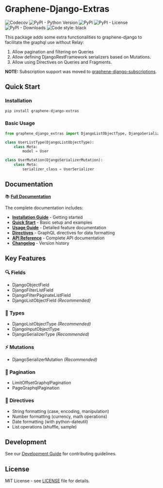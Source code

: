# Graphene-Django-Extras

![Codecov](https://img.shields.io/codecov/c/github/eamigo86/graphene-django-extras)
![PyPI - Python Version](https://img.shields.io/pypi/pyversions/graphene-django-extras)
![PyPI](https://img.shields.io/pypi/v/graphene-django-extras?color=blue)
![PyPI - License](https://img.shields.io/pypi/l/graphene-django-extras)
![PyPI - Downloads](https://img.shields.io/pypi/dm/graphene-django-extras?style=flat)
![Code style: black](https://img.shields.io/badge/code%20style-black-000000.svg)

This package adds some extra functionalities to graphene-django to facilitate the graphql use without Relay:

  1. Allow pagination and filtering on Queries
  2. Allow defining DjangoRestFramework serializers based on Mutations.
  3. Allow using Directives on Queries and Fragments.

**NOTE:** Subscription support was moved to [graphene-django-subscriptions](https://github.com/eamigo86/graphene-django-subscriptions).

## Quick Start

### Installation

```bash
pip install graphene-django-extras
```

### Basic Usage

```python
from graphene_django_extras import DjangoListObjectType, DjangoSerializerMutation

class UserListType(DjangoListObjectType):
    class Meta:
        model = User

class UserMutation(DjangoSerializerMutation):
    class Meta:
        serializer_class = UserSerializer
```

## Documentation

📚 **[Full Documentation](https://eamigo86.github.io/graphene-django-extras/)**

The complete documentation includes:

- **[Installation Guide](https://eamigo86.github.io/graphene-django-extras/installation.html)** - Getting started
- **[Quick Start](https://eamigo86.github.io/graphene-django-extras/quickstart.html)** - Basic setup and examples  
- **[Usage Guide](https://eamigo86.github.io/graphene-django-extras/usage/index.html)** - Detailed feature documentation
- **[Directives](https://eamigo86.github.io/graphene-django-extras/directives.html)** - GraphQL directives for data formatting
- **[API Reference](https://eamigo86.github.io/graphene-django-extras/api/index.html)** - Complete API documentation
- **[Changelog](https://eamigo86.github.io/graphene-django-extras/changelog.html)** - Version history

## Key Features

### 🔍 **Fields**
- DjangoObjectField
- DjangoFilterListField  
- DjangoFilterPaginateListField
- DjangoListObjectField *(Recommended)*

### 🧬 **Types**
- DjangoListObjectType *(Recommended)*
- DjangoInputObjectType
- DjangoSerializerType *(Recommended)*

### ⚡ **Mutations**
- DjangoSerializerMutation *(Recommended)*

### 📄 **Pagination**
- LimitOffsetGraphqlPagination
- PageGraphqlPagination

### 🎯 **Directives**
- String formatting (case, encoding, manipulation)
- Number formatting (currency, math operations)
- Date formatting (with python-dateutil)
- List operations (shuffle, sample)

## Development

See our [Development Guide](https://eamigo86.github.io/graphene-django-extras/contributing.html) for contributing guidelines.

## License

MIT License - see [LICENSE](LICENSE) file for details.